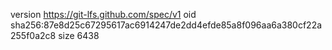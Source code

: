 version https://git-lfs.github.com/spec/v1
oid sha256:87e8d25c67295617ac6914247de2dd4efde85a8f096aa6a380cf22a255f0a2c8
size 6438

